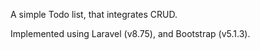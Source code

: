 A simple Todo list, that integrates CRUD.

Implemented using Laravel (v8.75), and Bootstrap (v5.1.3).
